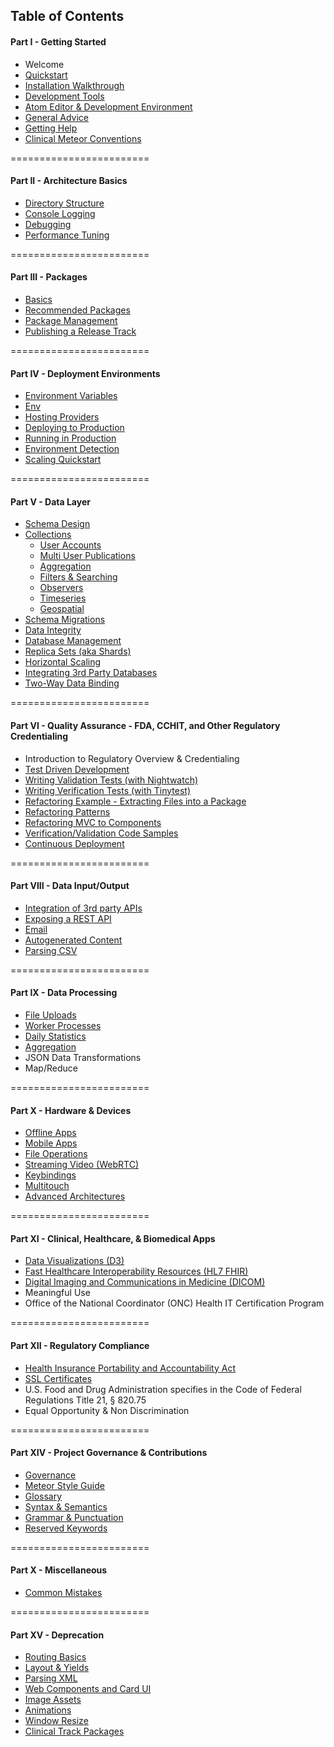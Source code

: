 ## Table of Contents  

#### Part I - Getting Started
- Welcome
- [Quickstart](https://github.com/awatson1978/meteor-cookbook/blob/master/cookbook/quickstart.md)  
- [Installation Walkthrough](https://github.com/awatson1978/meteor-cookbook/blob/master/cookbook/detailed.walkthrough.md)  
- [Development Tools](https://github.com/awatson1978/meteor-cookbook/blob/master/cookbook/development-tools.md)  
- [Atom Editor & Development Environment](https://github.com/awatson1978/meteor-api)  
- [General Advice](https://github.com/awatson1978/meteor-cookbook/blob/master/cookbook/general-advice.md)  
- [Getting Help](https://github.com/awatson1978/meteor-cookbook/blob/master/cookbook/getting-help.md)
- [Clinical Meteor Conventions](https://github.com/awatson1978/meteor-cookbook/blob/master/cookbook-conventions.md)  

========================
#### Part II - Architecture Basics

  - [Directory Structure](https://github.com/awatson1978/meteor-cookbook/blob/master/cookbook/directory.structure.md)   
  - [Console Logging](https://github.com/awatson1978/meteor-cookbook/blob/master/cookbook/logging.md)  
  - [Debugging](https://github.com/awatson1978/meteor-cookbook/blob/master/cookbook/debugging.md)  
  - [Performance Tuning](https://github.com/awatson1978/meteor-cookbook/blob/master/cookbook/performance-tunning.md)  

========================
#### Part III - Packages

  - [Basics](https://github.com/awatson1978/meteor-cookbook/blob/master/cookbook/packages.md)  
  - [Recommended Packages](https://github.com/awatson1978/meteor-cookbook/blob/master/recommended-packages.md)
  - [Package Management](https://github.com/awatson1978/meteor-cookbook/blob/master/cookbook/package.management.md)
  - [Publishing a Release Track](https://github.com/awatson1978/meteor-cookbook/blob/master/cookbook/release.track.md)

========================
#### Part IV - Deployment Environments    

- [Environment Variables](https://github.com/awatson1978/meteor-cookbook/blob/master/cookbook/environments.md)  
- [Env](https://github.com/clinical-meteor/env)  
- [Hosting Providers](https://github.com/awatson1978/meteor-cookbook/blob/master/cookbook/hosting-providers.md) 
- [Deploying to Production](https://github.com/awatson1978/meteor-cookbook/blob/master/cookbook/deploying.to.production.md)
- [Running in Production](https://github.com/awatson1978/meteor-cookbook/blob/master/cookbook/environments-production.md)  
- [Environment Detection](https://github.com/awatson1978/meteor-cookbook/blob/master/cookbook/environment-detection.md)  
- [Scaling Quickstart](https://github.com/awatson1978/meteor-cookbook/blob/master/cookbook/scaling.md)  


========================
#### Part V - Data Layer  

- [Schema Design](https://github.com/awatson1978/meteor-cookbook/blob/master/cookbook/schema-design.md)  
- [Collections](https://github.com/awatson1978/meteor-cookbook/blob/master/cookbook/collections.md)  
  - [User Accounts](https://github.com/awatson1978/meteor-cookbook/blob/master/cookbook/accounts.md)  
  - [Multi User Publications](https://github.com/awatson1978/meteor-cookbook/blob/master/cookbook/ddp.multiuser.publications.md)    
  - [Aggregation](https://github.com/awatson1978/meteor-cookbook/blob/master/cookbook/aggregation.md)  
  - [Filters & Searching](https://github.com/awatson1978/meteor-cookbook/blob/master/cookbook/ddp.filters.md)  
  - [Observers](https://github.com/awatson1978/meteor-cookbook/blob/master/cookbook/observers.md)  
  - [Timeseries](https://github.com/awatson1978/meteor-cookbook/blob/master/cookbook/collection.timeseries.md)  
  - [Geospatial](https://github.com/awatson1978/meteor-cookbook/blob/master/cookbook/collection.geospatial.md)  
- [Schema Migrations](https://github.com/awatson1978/meteor-cookbook/blob/master/cookbook/schema.changes.md)     
- [Data Integrity](https://github.com/awatson1978/meteor-cookbook/blob/master/cookbook/validation.md)  
- [Database Management](https://github.com/awatson1978/meteor-cookbook/blob/master/cookbook/database-management.md)
- [Replica Sets (aka Shards)](https://github.com/awatson1978/meteor-cookbook/blob/master/cookbook/replica-sets.md)  
- [Horizontal Scaling](https://github.com/awatson1978/meteor-cookbook/blob/master/cookbook/horizontal-scaling.md)  
- [Integrating 3rd Party Databases](https://github.com/awatson1978/meteor-cookbook/blob/master/cookbook/orm.layers.md)  
- [Two-Way Data Binding](https://github.com/awatson1978/meteor-cookbook/blob/master/cookbook/data-binding.md)  


========================
#### Part VI - Quality Assurance - FDA, CCHIT, and Other Regulatory Credentialing

  - Introduction to Regulatory Overview & Credentialing
  - [Test Driven Development](https://github.com/awatson1978/meteor-cookbook/blob/master/cookbook/test-driven-development.md)  
  - [Writing Validation Tests (with Nightwatch)](https://github.com/awatson1978/meteor-cookbook/blob/master/cookbook/writing.acceptance.test.md)  
  - [Writing Verification Tests (with Tinytest)](https://github.com/awatson1978/meteor-cookbook/blob/master/cookbook/writing.unit.tests.md)  
  - [Refactoring Example - Extracting Files into a Package](https://github.com/awatson1978/meteor-cookbook/blob/master/cookbook/refactoring.process.md)   
  - [Refactoring Patterns](https://github.com/awatson1978/meteor-cookbook/blob/master/cookbook/refactoring.patterns.md)  
  - [Refactoring MVC to Components](https://github.com/awatson1978/meteor-cookbook/blob/master/cookbook/refactoring.mvc.to.components.md)  
  - [Verification/Validation Code Samples](https://github.com/clinical-meteor/cookbook/blob/master/cookbook/testing.examples.md)  
  - [Continuous Deployment](https://martinhbramwell.github.io/Meteor-CI-Tutorial/index.html)  


========================
#### Part VIII - Data Input/Output

- [Integration of 3rd party APIs](https://github.com/awatson1978/meteor-cookbook/blob/master/cookbook/api-wrappers.md)
- [Exposing a REST API](https://github.com/awatson1978/meteor-cookbook/blob/master/cookbook/rest.md)
- [Email](https://github.com/awatson1978/meteor-cookbook/blob/master/cookbook/email.md)  
- [Autogenerated Content](https://github.com/awatson1978/meteor-cookbook/blob/master/cookbook/content.md)  
- [Parsing CSV](https://github.com/clinical-meteor/csv)  

========================
#### Part IX - Data Processing

- [File Uploads](https://github.com/awatson1978/meteor-cookbook/blob/master/cookbook/file-uploads.md)  
- [Worker Processes](https://github.com/awatson1978/meteor-cookbook/blob/master/cookbook/worker.processes.md)  
- [Daily Statistics](https://github.com/awatson1978/clinical-graphs-dailystats)  
- [Aggregation](https://github.com/awatson1978/meteor-cookbook/blob/master/cookbook/aggregation.md)
- JSON Data Transformations
- Map/Reduce

========================
#### Part X - Hardware & Devices

- [Offline Apps](https://github.com/awatson1978/meteor-cookbook/blob/master/cookbook/offline.md)    
- [Mobile Apps](https://github.com/awatson1978/meteor-cookbook/blob/master/cookbook/mobile.md)  
- [File Operations](https://github.com/awatson1978/meteor-cookbook/blob/master/cookbook/fileio.md)  
- [Streaming Video (WebRTC)](https://github.com/awatson1978/meteor-cookbook/blob/master/cookbook/video.md)  
- [Keybindings](https://github.com/clinical-meteor/keybindings)  
- [Multitouch](https://github.com/awatson1978/meteor-cookbook/blob/master/cookbook/multitouch.md)  
- [Advanced Architectures](https://github.com/awatson1978/meteor-cookbook/blob/master/cookbook/advanced-architectures.md)   




========================
#### Part XI - Clinical, Healthcare, & Biomedical Apps

- [Data Visualizations (D3)](https://github.com/clinical-meteor/clinical-graphs-dailystats)
- [Fast Healthcare Interoperability Resources (HL7 FHIR)](https://github.com/awatson1978/hl7-argonaut-fhir)  
- [Digital Imaging and Communications in Medicine (DICOM)]()
- Meaningful Use
- Office of the National Coordinator (ONC) Health IT Certification Program


========================
#### Part XII - Regulatory Compliance  

- [Health Insurance Portability and Accountability Act](https://github.com/awatson1978/meteor-cookbook/blob/master/cookbook/healthcare/hipaa.md)  
- [SSL Certificates](https://github.com/awatson1978/meteor-cookbook/blob/master/cookbook/ssl.certificates.md)    
- U.S. Food and Drug Administration specifies in the Code of Federal Regulations Title 21, § 820.75  
- Equal Opportunity & Non Discrimination  


========================
#### Part XIV - Project Governance & Contributions

  - [Governance](https://github.com/awatson1978/meteor-cookbook/blob/master/cookbook/governance.md)  
  - [Meteor Style Guide](https://github.com/yauh/meteor-with-style)  
  - [Glossary](https://github.com/awatson1978/meteor-cookbook/blob/master/cookbook/glossary.md)  
  - [Syntax & Semantics](https://github.com/awatson1978/meteor-cookbook/blob/master/cookbook/syntax.md)  
  - [Grammar & Punctuation](https://github.com/awatson1978/meteor-cookbook/blob/master/cookbook/punctuation.md)  
  - [Reserved Keywords](https://github.com/awatson1978/meteor-cookbook/blob/master/cookbook/reserved.keywords.md)  


========================
#### Part X - Miscellaneous

- [Common Mistakes](https://dweldon.silvrback.com/common-mistakes)  


========================
#### Part XV - Deprecation


- [Routing Basics](https://github.com/EventedMind/iron-router)
- [Layout & Yields](https://github.com/clinical-meteor/active-layout)
- [Parsing XML](https://github.com/awatson1978/meteor-cookbook/blob/master/cookbook/files.xml.md)   
- [Web Components and Card UI](https://github.com/awatson1978/meteor-cookbook/blob/master/cookbook/card-ui.md)  
- [Image Assets](https://github.com/awatson1978/meteor-cookbook/blob/master/cookbook/image-assets.md)  
- [Animations](https://github.com/awatson1978/meteor-cookbook/blob/master/cookbook/animations.md)  
- [Window Resize](https://github.com/awatson1978/meteor-cookbook/blob/master/cookbook/window.resize.md)
- [Clinical Track Packages](https://github.com/awatson1978/meteor-cookbook/blob/master/packages-we-love.md) 
